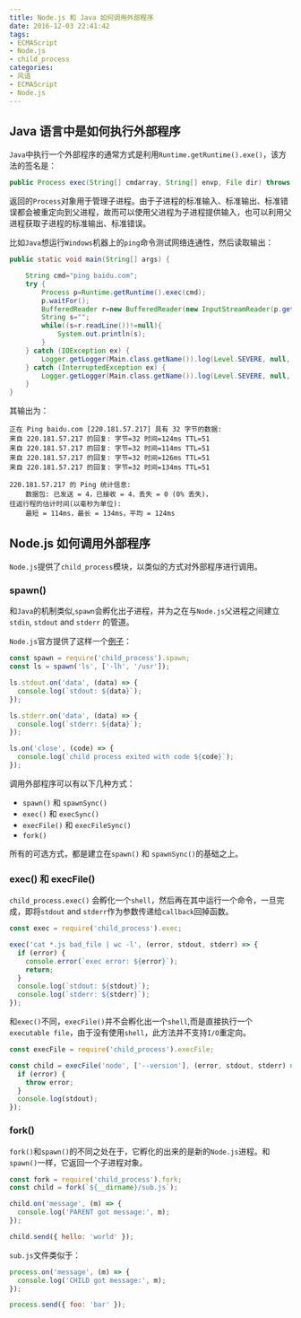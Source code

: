 ```yaml
---
title: Node.js 和 Java 如何调用外部程序
date: 2016-12-03 22:41:42
tags:
- ECMAScript
- Node.js
- child_process
categories:
- 风语
- ECMAScript
- Node.js
---
```


## Java 语言中是如何执行外部程序

`Java`中执行一个外部程序的通常方式是利用`Runtime.getRuntime().exe()`，该方法的签名是：
```Java
public Process exec(String[] cmdarray, String[] envp, File dir) throws IOException
```

返回的`Process`对象用于管理子进程。由于子进程的标准输入、标准输出、标准错误都会被重定向到父进程，故而可以使用父进程为子进程提供输入，也可以利用父进程获取子进程的标准输出、标准错误。

比如`Java`想运行`Windows`机器上的`ping`命令测试网络连通性，然后读取输出：
```Java
public static void main(String[] args) {

    String cmd="ping baidu.com";
    try {
        Process p=Runtime.getRuntime().exec(cmd);
        p.waitFor();
        BufferedReader r=new BufferedReader(new InputStreamReader(p.getInputStream(),"GBK"));
        String s="";
        while((s=r.readLine())!=null){
            System.out.println(s);
        }
    } catch (IOException ex) {
        Logger.getLogger(Main.class.getName()).log(Level.SEVERE, null, ex);
    } catch (InterruptedException ex) {
        Logger.getLogger(Main.class.getName()).log(Level.SEVERE, null, ex);
    }
}
```

其输出为：
```
正在 Ping baidu.com [220.181.57.217] 具有 32 字节的数据:
来自 220.181.57.217 的回复: 字节=32 时间=124ms TTL=51
来自 220.181.57.217 的回复: 字节=32 时间=114ms TTL=51
来自 220.181.57.217 的回复: 字节=32 时间=126ms TTL=51
来自 220.181.57.217 的回复: 字节=32 时间=134ms TTL=51

220.181.57.217 的 Ping 统计信息:
    数据包: 已发送 = 4，已接收 = 4，丢失 = 0 (0% 丢失)，
往返行程的估计时间(以毫秒为单位):
    最短 = 114ms，最长 = 134ms，平均 = 124ms
```

## Node.js 如何调用外部程序

`Node.js`提供了`child_process`模块，以类似的方式对外部程序进行调用。

### spawn()

和`Java`的机制类似,`spawn`会孵化出子进程，并为之在与`Node.js`父进程之间建立`stdin`, `stdout` and `stderr` 的管道。

`Node.js`官方提供了这样一个[例子](https://nodejs.org/api/child_process.html)：
```JavaScript
const spawn = require('child_process').spawn;
const ls = spawn('ls', ['-lh', '/usr']);

ls.stdout.on('data', (data) => {
  console.log(`stdout: ${data}`);
});

ls.stderr.on('data', (data) => {
  console.log(`stderr: ${data}`);
});

ls.on('close', (code) => {
  console.log(`child process exited with code ${code}`);
});
```

调用外部程序可以有以下几种方式：

* `spawn()` 和 `spawnSync()`
* `exec()` 和 `execSync()`
* `execFile()` 和 `execFileSync()`
* `fork()`

所有的可选方式，都是建立在`spawn()` 和 `spawnSync()`的基础之上。

### exec() 和 execFile()

`child_process.exec()` 会孵化一个`shell`，然后再在其中运行一个命令，一旦完成，即将`stdout` and `stderr`作为参数传递给`callback`回掉函数。

```JavaScript
const exec = require('child_process').exec;

exec('cat *.js bad_file | wc -l', (error, stdout, stderr) => {
  if (error) {
    console.error(`exec error: ${error}`);
    return;
  }
  console.log(`stdout: ${stdout}`);
  console.log(`stderr: ${stderr}`);
});
```

和`exec()`不同，`execFile()`并不会孵化出一个`shell`,而是直接执行一个`executable file`，由于没有使用`shell`，此方法并不支持`I/O`重定向。

```JavaScript
const execFile = require('child_process').execFile;

const child = execFile('node', ['--version'], (error, stdout, stderr) => {
  if (error) {
    throw error;
  }
  console.log(stdout);
});
```

### fork()

`fork()`和`spawn()`的不同之处在于，它孵化的出来的是新的`Node.js`进程。和`spawn()`一样，它返回一个子进程对象。

```JavaScript
const fork = require('child_process').fork;
const child = fork(`${__dirname}/sub.js`);

child.on('message', (m) => {
  console.log('PARENT got message:', m);
});

child.send({ hello: 'world' });
```

`sub.js`文件类似于：

```JavaScript
process.on('message', (m) => {
  console.log('CHILD got message:', m);
});

process.send({ foo: 'bar' });
```